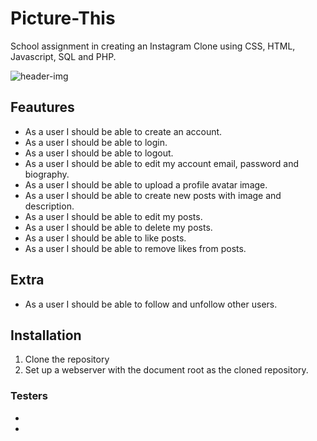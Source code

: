 # Picture-This
School assignment in creating an Instagram Clone using CSS, HTML, Javascript, SQL and PHP.

![header-img](https://media.giphy.com/media/3oz8xSfBvRqfbU9n0c/source.gif) 

## Feautures 
* As a user I should be able to create an account.
* As a user I should be able to login.
* As a user I should be able to logout.
* As a user I should be able to edit my account email, password and biography.
* As a user I should be able to upload a profile avatar image.
* As a user I should be able to create new posts with image and description.
* As a user I should be able to edit my posts.
* As a user I should be able to delete my posts.
* As a user I should be able to like posts.
* As a user I should be able to remove likes from posts.

## Extra 
* As a user I should be able to follow and unfollow other users.


## Installation
1. Clone the repository 
2. Set up a webserver with the document root as the cloned repository.

### Testers 
* 
*
